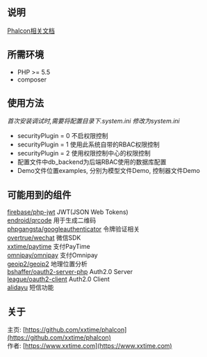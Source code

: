 ## 说明
[Phalcon相关文档](http://docs.phalconphp.com/zh/latest/index.html)


## 所需环境
* PHP >= 5.5
* composer


## 使用方法
*首次安装调试时,需要将配置目录下.system.ini 修改为system.ini*

* securityPlugin = 0 不启权限控制
* securityPlugin = 1 使用此系统自带的RBAC权限控制
* securityPlugin = 2 使用权限控制中心的权限控制
* 配置文件中db_backend为后端RBAC使用的数据库配置
* Demo文件位置examples, 分别为模型文件Demo, 控制器文件Demo


## 可能用到的组件
[firebase/php-jwt](https://packagist.org/packages/firebase/php-jwt) JWT(JSON Web Tokens)  
[endroid/qrcode](https://packagist.org/packages/endroid/qrcode) 用于生成二维码  
[phpgangsta/googleauthenticator](https://packagist.org/packages/phpgangsta/googleauthenticator) 令牌验证相关  
[overtrue/wechat](https://packagist.org/packages/overtrue/wechat) 微信SDK  
[xxtime/paytime](https://packagist.org/packages/xxtime/paytime) 支付PayTime  
[omnipay/omnipay](https://packagist.org/packages/omnipay/omnipay) 支付Omnipay  
[geoip2/geoip2](https://packagist.org/packages/geoip2/geoip2) 地理位置分析  
[bshaffer/oauth2-server-php](https://packagist.org/packages/bshaffer/oauth2-server-php) Auth2.0 Server  
[league/oauth2-client](https://github.com/thephpleague/oauth2-client) Auth2.0 Client  
[alidayu](http://www.alidayu.com/) 短信功能  


## 关于
主页: [https://github.com/xxtime/phalcon](https://github.com/xxtime/phalcon)  
作者: [https://www.xxtime.com](https://www.xxtime.com)  
